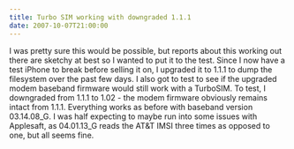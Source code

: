 ```yaml
---
title: Turbo SIM working with downgraded 1.1.1
date: 2007-10-07T21:00:00
---
```


I was pretty sure this would be possible, but reports about this working
out there are sketchy at best so I wanted to put it to the test. Since I
now have a test iPhone to break before selling it on, I upgraded it to
1.1.1 to dump the filesystem over the past few days. I also got to test
to see if the upgraded modem baseband firmware would still work with a
TurboSIM. To test, I downgraded from 1.1.1 to 1.02 - the modem firmware
obviously remains intact from 1.1.1. Everything works as before with
baseband version 03.14.08\_G. I was half expecting to maybe run into
some issues with Applesaft, as 04.01.13\_G reads the AT&T IMSI three
times as opposed to one, but all seems fine.
